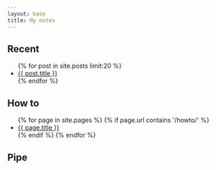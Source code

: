 ```yaml
---
layout: base
title: My notes
---
```


<article class="recent">
<h1>Recent</h1>
<ul>
{% for post in site.posts limit:20 %}
    <li><a href="{{ post.url }}">{{ post.title }}</a></li>
{% endfor %}
</ul>
<h1>How to</h1>
<ul>
{% for page in site.pages %}
    {% if page.url contains '/howto/' %}
        <li><a href="{{ page.url }}">{{ page.title }}</a></li>
    {% endif %}
{% endfor %}
</ul>
</article>
<aside class="pipe">
<h1>Pipe</h1>
<ul id="pipe"></ul>
</aside>
